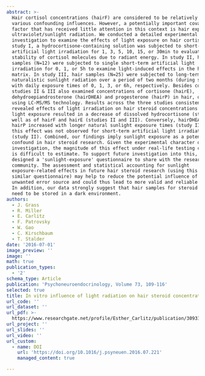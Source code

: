 ```yaml
---
abstract: >-
  Hair cortisol concentrations (hairF) are considered to be relatively robust to
  various confounding influences. However, a potentially important covariate
  factor that has received little attention in this context is hair exposure to
  ultraviolet/sunlight radiation. We conducted a detailed experimental
  investigation to examine the effects of light exposure on hair cortisol. In
  study I, a hydrocortisone-containing solution was subjected to short-term
  artificial light irradiation for 1, 3, 5, 10, 15, or 30min to evaluate the
  stability of cortisol molecules due to radiant energy. In study II, hair
  samples (N=12) were subjected to single short-term artificial light
  irradiation for 0, 1, or 5h to examine light-induced effects in the hair
  matrix. In study III, hair samples (N=25) were subjected to long-term
  naturalistic sunlight radiation over a period of two months (during summer)
  with daily exposure times of 0, 1, 3, or 6h, respectively. Besides cortisol,
  studies II & III also examined concentrations of cortisone (hairE),
  dehydroepiandrosterone (hairDHEA) and progesterone (hairP) in hair, quantified
  using LC-MS/MS technology. Results across the three studies consistently
  revealed effects of light irradiation on hair steroid concentrations: Longer
  light exposure resulted in a decrease of dissolved hydrocortisone (study I) as
  well as of hairF and hairE (studies II and III). Conversely, hairDHEA and
  hairP increased with longer natural sunlight exposure times (study III), while
  this effect was not observed for short-term artificial light irradiation
  (study II). Combined, our findings imply sunlight exposure as a potential
  confound in hair steroid research. Given the experimental character of this
  investigation, the magnitude of this effect under real-life testing conditions
  is difficult to estimate. To support future investigation into this, we
  designed a 'sunlight-exposure' questionnaire to share with the research
  community. The assessment and statistical accounting for sunlight
  exposure-related effects in future hair steroid research (using this or a
  similar questionnaire) may help to reduce the potential influence of this
  unwanted error source and could thus lead to more valid and reliable results.
  In addition, our data strongly suggest that hair samples for steroid analyses
  need to be stored in a dark environment.
authors:
  - J. Grass
  - R. Miller
  - E. Carlitz
  - F. Patrovsky
  - W. Gao
  - C. Kirschbaum
  - T. Stalder
date: '2016-07-01'
image_preview: ''
image: ''
math: true
publication_types:
  - '2'
schema_type: Article
publication: 'Psychoneuroendocrinology, Volume 73, 109-116'
selected: true
title: In vitro influence of light radiation on hair steroid concentrations
url_code: ''
url_dataset: ''
url_pdf: >-
  https://www.researchgate.net/profile/Esther_Carlitz/publication/309312768_In_vitro_influence_of_light_radiation_on_hair_steroid_concentrations/links/5809150708ae993dc0509eed/In-vitro-influence-of-light-radiation-on-hair-steroid-concentrations.pdf
url_project: ''
url_slides: ''
url_video: ''
url_custom:
  - name: DOI
    url: 'https://doi.org/10.1016/j.psyneuen.2016.07.221'
    managed_content: true

---
```

